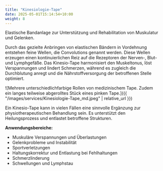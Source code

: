 ```yaml
---
title: "Kinesiologie-Tape"
date: 2025-05-01T15:14:54+10:00
weight: 8
---
```


Elastische Bandanlage zur Unterstützung und Rehabilitation von Muskulatur und Gelenken.

Durch das gezielte Anbringen von elastischen Bändern in Vordehnung entstehen feine Wellen, die Convolutions genannt werden. Diese Wellen erzeugen einen kontinuierlichen Reiz auf die Rezeptoren der Nerven-, Blut- und Lymphgefäße. Das Kinesio-Tape harmonisiert den Muskeltonus, löst Verspannungen und lindert Schmerzen, während es zugleich die Durchblutung anregt und die Nährstoffversorgung der betroffenen Stelle optimiert.

![Mehrere unterschiedlichfarbige Rollen von medizinischem Tape. Zudem ein langes teilweise abgerolltes Stück eines pinken Tape.]({{ "/images/services/Kinesiologie-Tape_md.jpeg" | relative_url }})

Ein Kinesio-Tape kann in vielen Fällen eine sinnvolle Ergänzung zur physiotherapeutischen Behandlung sein. Es unterstützt den Heilungsprozess und entlastet betroffene Strukturen.

**Anwendungsbereiche:**
* Muskuläre Verspannungen und Überlastungen
* Gelenkprobleme und Instabilität
* Sportverletzungen
* Haltungskorrektur und Entlastung bei Fehlhaltungen
* Schmerzlinderung
* Schwellungen und Lymphstau
